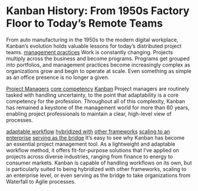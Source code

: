 # Kanban History: From 1950s Factory Floor to Today’s Remote Teams

From auto manufacturing in the 1950s to the modern digital workplace, Kanban’s evolution holds valuable lessons for today’s distributed project teams.
[management practices](https://www.toptal.com/project-managers/scaled-agile-framework/safe-best-practices)
Work is constantly changing. Projects multiply across the business and become programs. Programs get grouped into portfolios, and management practices become increasingly complex as organizations grow and begin to operate at scale. Even something as simple as an office presence is no longer a given.

[Project Managers](https://www.toptal.com/project-managers/freelance)
[core competency](https://www.sciencedirect.com/science/article/pii/S2666721521000065)
[Kanban](https://www.toptal.com/project-managers/freelance)
Project managers are routinely tasked with handling uncertainty, to the point that adaptability is a core competency for the profession. Throughout all of this complexity, Kanban has remained a keystone of the management world for more than 60 years, enabling project professionals to maintain a clear, high-level view of processes.

[adaptable workflow](https://www.toptal.com/project-managers/digital/digital-transformation-project-manager-guide)
[hybridized with](https://www.productplan.com/glossary/scrumban/)
[other frameworks](https://www.productplan.com/glossary/scrumban/)
[scaling to an enterprise](https://businessmap.io/blog/scaling-kanban-across-an-organization)
[serving as the bridge](https://www.nimblework.com/blog/waterfall-to-agile-with-kanban/)
It’s easy to see why Kanban has become an essential project management tool. As a lightweight and adaptable workflow method, it offers fit-for-purpose solutions that I’ve applied on projects across diverse industries, ranging from finance to energy to consumer markets. Kanban is capable of handling workflows on its own, but is particularly suited to being hybridized with other frameworks, scaling to an enterprise level, or even serving as the bridge to take organizations from Waterfall to Agile processes.

